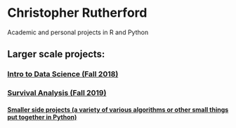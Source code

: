# Christopher Rutherford
Academic and personal projects in R and Python

## Larger scale projects:
### [Intro to Data Science (Fall 2018)](https://github.com/chrisrutherford/projects/tree/master/kickstarter "Kickstarter Campaign Analysis")
### [Survival Analysis (Fall 2019)](https://github.com/chrisrutherford/projects/blob/master/academic/pbc%20analysis.R)

#### [Smaller side projects (a variety of various algorithms or other small things put together in Python)](https://github.com/chrisrutherford/projects/tree/master/misc%20scripts)
